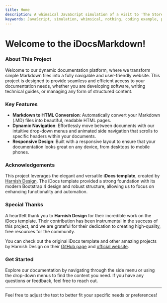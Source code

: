```yaml
---
title: Home
description: A whimsical JavaScript simulation of a visit to 'The Store of Nothing,' where visitors find fulfillment in an empty space.
keywords: JavaScript, simulation, whimsical, nothing, coding example, programming, Store of Nothing
---
```


# Welcome to the iDocsMarkdown!

### About This Project

Welcome to our dynamic documentation platform, where we transform simple Markdown files into a fully navigable and user-friendly website. This project is designed to provide seamless and efficient access to your documentation needs, whether you are developing software, writing technical guides, or managing any form of structured content.

### Key Features

- **Markdown to HTML Conversion**: Automatically convert your Markdown (.MD) files into beautiful, readable HTML pages.
- **Dynamic Navigation**: Effortlessly move between documents with our intuitive drop-down menus and animated side navigation that scrolls to specific headers within your documents.
- **Responsive Design**: Built with a responsive layout to ensure that your documentation looks great on any device, from desktops to mobile phones.

### Acknowledgements

This project leverages the elegant and versatile **iDocs template**, created by [Harnish Design](https://www.harnishdesign.net/). The iDocs template provided a strong foundation with its modern Bootstrap 4 design and robust structure, allowing us to focus on enhancing functionality and automation.

### Special Thanks

A heartfelt thank you to **Harnish Design** for their incredible work on the iDocs template. Their contribution has been instrumental in the success of this project, and we are grateful for their dedication to creating high-quality, free resources for the community.

You can check out the original iDocs template and other amazing projects by Harnish Design on their [GitHub page](https://github.com/harnishdesign/iDocs) and [official website](https://www.harnishdesign.net/).

### Get Started

Explore our documentation by navigating through the side menu or using the drop-down menus to find the content you need. If you have any questions or feedback, feel free to reach out.

---

Feel free to adjust the text to better fit your specific needs or preferences!
